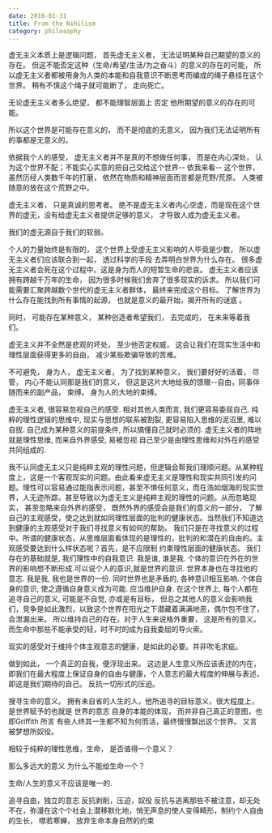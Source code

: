```yaml
---
date: 2018-01-31
title: From the Nihilism
category: philosophy
---
```


虚无主义本质上是逻辑问题， 首先虚无主义者， 无法证明某种自己期望的意义的存在。 但这不能否定这种（生命/希望/生活/为之奋斗）的意义的存在的可能， 所以虚无主义者都被用身为人类的本能和自我意识不断思考而编成的绳子悬挂在这个世界。 稍有不慎这个绳子就可能断了， 走向死亡。

无论虚无主义者多么绝望， 都不能理智层面上 否定 他所期望的意义的存在的可能。

所以这个世界是可能存在意义的， 而不是彻底的无意义， 因为我们无法证明所有的事都是无意义的。  

依据我个人的感受， 虚无主义者并不是真的不想做任何事， 而是在内心深处， 认为这个世界不配；不能实心实意的把自己交给这个世界-- 依我来看-- 这个世界， 虽然历经人类数千年的打磨， 依然在物质和精神层面而言都是荒野/荒原。 人类被随意的放在这个荒野之中。

虚无主义者， 只是真诚的思考者。 绝不是虚无主义者内心空虚，而是现在这个世界的虚无，没有给虚无主义者提供足够的意义， 才导致人成为虚无主义者。

我们的虚无源自于我们的软弱。

个人的力量始终是有限的， 这个世界上受虚无主义影响的人毕竟是少数， 所以虚无主义者们应该联合到一起， 透过科学的手段 去弄明白世界为什么存在。 很多虚无主义者会死在这个过程中。这是身为而人的短暂生命的悲哀。 虚无主义者应该拥有跨越千万年的生命， 因为很多时候我们舍弃了很多现实的诉求。 所以我们可能需要汇聚跨越数个世代的虚无主义者群体， 最终来完成这个目标。 了解世界为什么存在能找到所有事情的起源， 也就是意义的最开始，揭开所有的谜底 。

同时， 可能存在某种意义， 某种创造者希望我们， 去完成的， 在未来等着我们。

虚无主义并不全然是悲观的坏处， 至少他否定权威， 这会让我们在现实生活中和理性层面获得更多的自由， 减少某些欺骗导致的苦难。

不可避免， 身为人， 虚无主义者， 为了找到某种意义， 我们要好好的活着， 尽管， 内心不能认同那是我们的意义， 但这是这片大地给我的馈赠--自由，同事伴随而来的副产品， 束缚。 身为人的大地的束缚。

虚无主义者, 很容易忽视自己的感受. 相对其他人类而言, 我们更容易委屈自己. 纯粹的理性逻辑的思维中, 现实与思想的联系被割裂, 更容易陷入思维的泥沼里, 难以自拔. 自己成为某种意义的前提条件, 所以搞懂自己就时必须的. 虚无主义者的阵地就是理性思维, 而来自外界感受, 易被忽视.自己至少是由理性思维和对外在的感受共同组成的.

我不认同虚无主义只是纯粹主观的理性问题，但逻辑会帮我们理顺问题。从某种程度上，这是一个客观现实的问题。由此看来虚无主义是理性和现实共同引发的问题。理性可以容易通过能指表示问题，甚至不惧任何意义，而在浩如烟海的现实世界，人无迹所踪。甚至导致以为虚无主义是纯粹主观的理性的问题。从而忽略现实， 甚至忽略来自外界的感受， 既然外界的感受会是我们的意义的一部分， 了解自己的主观感受，使之达到就如同理性层面的批判的健康状态。当然我们不知道达到健康的主观感受对于我们寻找意义有如何的帮助。 我们只是在寻找意义的过程中。所谓的健康状态，从思维层面看体现的是理性的，批判的和潜在的自由的。主观感受要达到什么样状态呢？首先，是不应限制 约束理性层面的健康状态。 我们存在的基础就是, 我们理性中的自我意识. 我是谁, 谁是我. 个体的意识在外在的世界的影响想不断形成.可以说个人的意识,就是世界的意识. 世界本身也在寻找他的意志. 我是我, 我也是世界的一份.  同时世界也是矛盾的, 各种意识相互影响. 个体自身的意识, 使之遵循自身意义成为可能. 应当维护自身.  在这个世界上, 每个人都在追寻自己的意义, 可能是不自觉, 亦或是有目标， 但总之其他人的意义会影响我们，竞争是如此激烈，以致这个世界在阳光之下潜藏着满满地恶，偶尔包不住了，会泄漏出来。 所以维持自己的存在，对于人生来说格外重要， 这是所有的意义。 而生命中那些不能承受的轻，时不时的成为自我委屈的导火索。

现实的感受对于维持个体主观意志的健康，是如此的必要。并非吹毛求疵。

做到如此， 一个真正的自我，便浮现出来。 这边是人生意义所应该表述的内在，即我们在最大程度上保证自身的自由与健康，个人意志的最大程度的伸展与表述，即这是我们期待的自己。 反抗一切形式的压迫。

搜寻生命的意义。 拥有未自省的人生的人，他所追寻的目标意义，很大程度上，是世界赋予的也就是 世界的意志 自身的本能的体现， 而并非自己真正的意图，也即Griffith 所言 有些人终其一生都不知为何而活，最终慢慢飘出这个世界。 又言 被梦想所奴役。

相较于纯粹的理性思维，生命， 是否值得一个意义？

那么多远大的意义 为什么不能给生命一个？ 

生命/人生的意义不应该是唯一的.

追寻自由，独立的意志
反抗剥削，压迫，奴役
反抗与逃离那些不被注意，却无处不在，弥漫在这个个社会上潜移默化地，悄无声息的使人变得畸形，制约个人自由的生长， 噤若寒蝉， 放弃生命本身自然的约束

